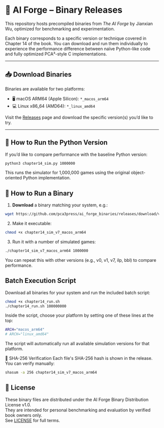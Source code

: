 # 🧠 AI Forge – Binary Releases

This repository hosts precompiled binaries from *The AI Forge* by Jianxian Wu, optimized for benchmarking and experimentation.

Each binary corresponds to a specific version or technique covered in Chapter 14 of the book. You can download and run them individually to experience the performance difference between naïve Python-like code and fully optimized PCA³-style C implementations.

---

## 📥 Download Binaries

Binaries are available for two platforms:

- 🖥 macOS ARM64 (Apple Silicon): `*_macos_arm64`
- 💻 Linux x86_64 (AMD64): `*_linux_amd64`

Visit the [Releases](https://github.com/pca3press/ai_forge_binaries/releases) page and download the specific version(s) you’d like to try.

---
## 🐍 How to Run the Python Version

If you’d like to compare performance with the baseline Python version:

```bash
python3 chapter14_sim.py 1000000
```
This runs the simulator for 1,000,000 games using the original object-oriented Python implementation.

## 🚀 How to Run a Binary

1. **Download** a binary matching your system, e.g.:

```bash
wget https://github.com/pca3press/ai_forge_binaries/releases/download/v1.0.0/chapter14_sim_v7_macos_arm64
```
2. Make it executable:

```bash
chmod +x chapter14_sim_v7_macos_arm64
```

3. Run it with a number of simulated games:

```bash
./chapter14_sim_v7_macos_arm64 1000000
```

You can repeat this with other versions (e.g., v0, v1, v7, ilp, bbl) to compare performance.

 
## Batch Execution Script
Download all binaries for your system and run the included batch script:

```bash
chmod +x chapter14_run.sh
./chapter14_run.sh 100000000
```

Inside the script, choose your platform by setting one of these lines at the top:

```bash
ARCH="macos_arm64"
# ARCH="linux_amd64"
```
The script will automatically run all available simulation versions for that platform.

🧪 SHA-256 Verification
Each file's SHA-256 hash is shown in the release. You can verify manually:

```bash
shasum -a 256 chapter14_sim_v7_macos_arm64
```


## 📜 License  
These binary files are distributed under the AI Forge Binary Distribution License v1.0.  
They are intended for personal benchmarking and evaluation by verified book owners only.  
See [LICENSE](./LICENSE) for full terms.


